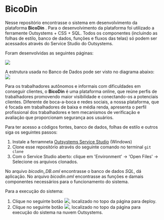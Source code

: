# BicoDin
Nesse repositório encontrasse o sistema em desenvolvimento da plataforma **BicoDin** . Para o desenvolvimento da plataforma foi utilizado a ferramente Outsystems + CSS + SQL. Todos os componentes (incluindo as folhas de estilo, banco de dados, funções e fluxos das telas) só podem ser acessados através do Service Studio do Outsystems.

Foram desenvolvidas as seguintes páginas:


![](https://scontent.frec20-1.fna.fbcdn.net/v/t1.15752-9/98306577_702546377172221_7960025583037972480_n.png?_nc_cat=109&_nc_sid=b96e70&_nc_oc=AQmfA0FODI6bQxcDfRAbPmdbJb1A4J0axJOhLnjxZNYyKsjZG2j4XnrnDxuw6Q-s984&_nc_ht=scontent.frec20-1.fna&oh=f0dcc01fc498040789bb41b990a87723&oe=5EE5F7DC)


A estrutura usada no Banco de Dados pode ser visto no diagrama abaixo: 
\
![](https://scontent.frec20-1.fna.fbcdn.net/v/t1.15752-9/98182175_572155540348656_2479658089414918144_n.png?_nc_cat=111&_nc_sid=b96e70&_nc_oc=AQlCjahMiq9fhT-ox-OcZti1uvTghUqJX17iHtHhSp5EGtG91hhwQjHNDuaYD7lcqb0&_nc_ht=scontent.frec20-1.fna&oh=0687de5ac80b23f5295d71de5410be34&oe=5EE5CE24)

Para os trabalhadores autônomos e informais com dificuldades em conseguir clientes, o **BicoDin** é uma plataforma online, que reúne perfis de trabalhadores promovendo maior visibilidade e conectando-os a potenciais clientes.
Diferente de boca-a-boca e redes sociais, a nossa plataforma, que é focada em trabalhadores de baixa e média renda, apresenta o perfil profissional dos trabalhadores e tem mecanismos de verificação e avaliação que proporcionam segurança aos usuários.

Para ter acesso a códigos fontes, banco de dados, folhas de estilo e outros siga os seguintes passos:

1. Instale a ferramneta [Outsystems Service Studio](https://www.outsystems.com/downloads/) (Windows)
2. Clone esse repositório através do seguinte comando no terminal 
``git clone``
3. Com o Service Studio aberto: clique em 'Environment' -> 'Open Files' -> Selecione os arquivos clonados.

No arquivo *bicodin_DB.oml* encontrasse o banco de dados *SQL*, dá aplicação. 
No arquivo *bicodin.oml* encontrasse as funções e damais componentes necessários para o funcionamento do sistema.

Para a execução do sistema:

1. Clique no seguinte botão  ![](https://scontent.frec20-1.fna.fbcdn.net/v/t1.15752-9/98135760_526231888051970_8327538521443139584_n.png?_nc_cat=108&_nc_sid=b96e70&_nc_oc=AQn_LA8HexDiHO_DQ9tgfnhUHvLEq05vIm_8T-3TBOQpSZaFLNgjTLb4HD6Wmp-WEBQ&_nc_ht=scontent.frec20-1.fna&oh=ff37399a55b4a8aec6cba13df1f9f275&oe=5EE5DD3E), localizado no topo da página para deploy.
2. Clique no seguinte botão  ![](https://scontent.frec20-1.fna.fbcdn.net/v/t1.15752-9/98006496_260854455274121_4996876823179558912_n.png?_nc_cat=107&_nc_sid=b96e70&_nc_oc=AQn8u_F3e0zrMOgIqwZsNY3nKppTdD9vLOD_WwTYI3yw6-I8O73z29WYgu5BY-2tXT8&_nc_ht=scontent.frec20-1.fna&oh=a877894859a67baaa702b1278cd27c08&oe=5EE58FE0), localizado no topo da página para execução do sistema na nuvem Outsystems.
